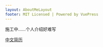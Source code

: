 ```yaml
---
layout: AboutMeLayout
footer: MIT Licensed | Powered by VuePress
---
```




施工中……个人介绍好难写

[中文简历](/cv_cn_v1.pdf)


